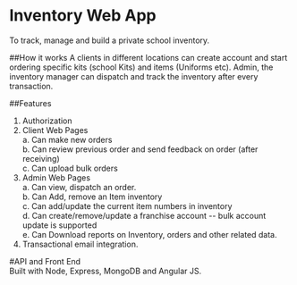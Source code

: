 # Inventory Web App
To track, manage and build a private school inventory.

##How it works 
A clients in different locations can create account and start ordering specific kits (school Kits) and items (Uniforms etc). Admin, the inventory manager can dispatch and track the inventory after every transaction.

##Features
1. Authorization 
2. Client Web Pages <br>
      a. Can make new orders<br>
      b. Can review previous order and send feedback on order (after receiving)<br>
      c. Can upload bulk orders<br>
3. Admin Web Pages <br>
      a. Can view, dispatch an order.<br>
      b. Can Add, remove an Item inventory<br>
      c. Can add/update the current item numbers in inventory<br>
      d. Can create/remove/update a franchise account -- bulk account update is supported<br>
      e. Can Download reports on Inventory, orders and other related data.<br>
4. Transactional email integration.

#API and Front End <br>
Built with Node, Express, MongoDB and Angular JS. 

